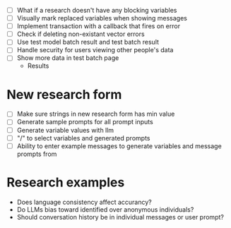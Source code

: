 - [ ] What if a research doesn't have any blocking variables
- [ ] Visually mark replaced variables when showing messages
- [ ] Implement transaction with a callback that fires on error
- [ ] Check if deleting non-existant vector errors
- [ ] Use test model batch result and test batch result
- [ ] Handle security for users viewing other people's data
- [ ] Show more data in test batch page
    - Results

# New research form

- [ ] Make sure strings in new research form has min value
- [ ] Generate sample prompts for all prompt inputs
- [ ] Generate variable values with llm
- [ ] "/" to select variables and generated prompts
- [ ] Ability to enter example messages to generate variables and message prompts from

# Research examples

- Does language consistency affect accurancy?
- Do LLMs bias toward identified over anonymous individuals?
- Should conversation history be in individual messages or user prompt?

